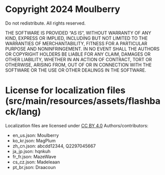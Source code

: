 # Copyright 2024 Moulberry

Do not redistribute.
All rights reserved.

THE SOFTWARE IS PROVIDED “AS IS”, WITHOUT WARRANTY OF ANY KIND, EXPRESS OR IMPLIED, INCLUDING BUT NOT LIMITED TO THE WARRANTIES OF MERCHANTABILITY, FITNESS FOR A PARTICULAR PURPOSE AND NONINFRINGEMENT. IN NO EVENT SHALL THE AUTHORS OR COPYRIGHT HOLDERS BE LIABLE FOR ANY CLAIM, DAMAGES OR OTHER LIABILITY, WHETHER IN AN ACTION OF CONTRACT, TORT OR OTHERWISE, ARISING FROM, OUT OF OR IN CONNECTION WITH THE SOFTWARE OR THE USE OR OTHER DEALINGS IN THE SOFTWARE.

# License for localization files (src/main/resources/assets/flashback/lang)
Localization files are licensed under [CC BY 4.0](https://creativecommons.org/licenses/by/4.0/)
Authors/contributors:
- en_us.json: Moulberry
- ko_kr.json: MagPlum
- zh_cn.json: abcdd12344, Q2297045667
- ja_jp.json: hqnkuh
- fr_fr.json: MazeWave
- cs_cz.json: Madeleaan
- pt_br.json: Draacoun
